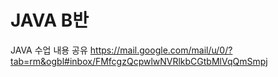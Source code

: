 # JAVA B반 
JAVA 수업 내용 공유
https://mail.google.com/mail/u/0/?tab=rm&ogbl#inbox/FMfcgzQcpwlwNVRlkbCGtbMlVqQmSmpj
